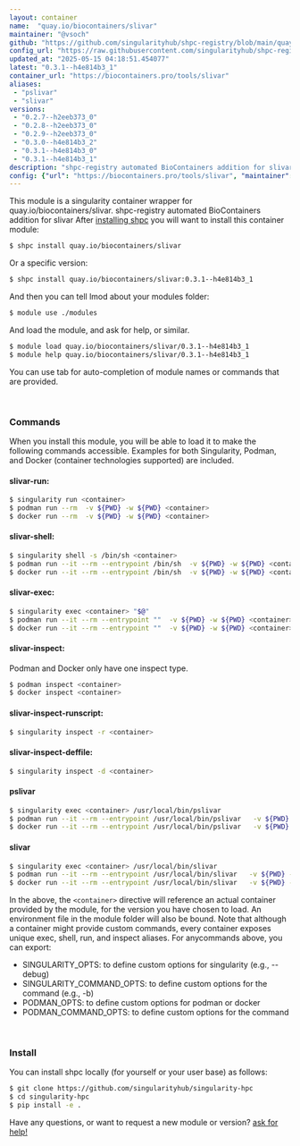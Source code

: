 ```yaml
---
layout: container
name:  "quay.io/biocontainers/slivar"
maintainer: "@vsoch"
github: "https://github.com/singularityhub/shpc-registry/blob/main/quay.io/biocontainers/slivar/container.yaml"
config_url: "https://raw.githubusercontent.com/singularityhub/shpc-registry/main/quay.io/biocontainers/slivar/container.yaml"
updated_at: "2025-05-15 04:18:51.454077"
latest: "0.3.1--h4e814b3_1"
container_url: "https://biocontainers.pro/tools/slivar"
aliases:
 - "pslivar"
 - "slivar"
versions:
 - "0.2.7--h2eeb373_0"
 - "0.2.8--h2eeb373_0"
 - "0.2.9--h2eeb373_0"
 - "0.3.0--h4e814b3_2"
 - "0.3.1--h4e814b3_0"
 - "0.3.1--h4e814b3_1"
description: "shpc-registry automated BioContainers addition for slivar"
config: {"url": "https://biocontainers.pro/tools/slivar", "maintainer": "@vsoch", "description": "shpc-registry automated BioContainers addition for slivar", "latest": {"0.3.1--h4e814b3_1": "sha256:d38b17c15644f2944f50b9a7554f5c51e25cbb0b6ae11bacde83470ebb3b24ba"}, "tags": {"0.2.7--h2eeb373_0": "sha256:2b821cf760c580d6a4da342129a0039706f1d6be335dcf3ef9f649fdc1232b10", "0.2.8--h2eeb373_0": "sha256:0ecd57e5a35977964d0394aa6b7a30039df11b3d74efcd28267d023bb81369b3", "0.2.9--h2eeb373_0": "sha256:cc2a9a52e1f67dc70d10a4fe493cb04adbc4d746601aad11684eddf5767bc13d", "0.3.0--h4e814b3_2": "sha256:c4cc630488cf9cb9a1ca9ab167e29e7785e8f952110a5e39bfa1ea14554da4c0", "0.3.1--h4e814b3_0": "sha256:73ac6d40a879131cc081ba0f77ca1c6c6729be2e950dbcc7745540ca32aa0081", "0.3.1--h4e814b3_1": "sha256:d38b17c15644f2944f50b9a7554f5c51e25cbb0b6ae11bacde83470ebb3b24ba"}, "docker": "quay.io/biocontainers/slivar", "aliases": {"pslivar": "/usr/local/bin/pslivar", "slivar": "/usr/local/bin/slivar"}}
---
```


This module is a singularity container wrapper for quay.io/biocontainers/slivar.
shpc-registry automated BioContainers addition for slivar
After [installing shpc](#install) you will want to install this container module:


```bash
$ shpc install quay.io/biocontainers/slivar
```

Or a specific version:

```bash
$ shpc install quay.io/biocontainers/slivar:0.3.1--h4e814b3_1
```

And then you can tell lmod about your modules folder:

```bash
$ module use ./modules
```

And load the module, and ask for help, or similar.

```bash
$ module load quay.io/biocontainers/slivar/0.3.1--h4e814b3_1
$ module help quay.io/biocontainers/slivar/0.3.1--h4e814b3_1
```

You can use tab for auto-completion of module names or commands that are provided.

<br>

### Commands

When you install this module, you will be able to load it to make the following commands accessible.
Examples for both Singularity, Podman, and Docker (container technologies supported) are included.

#### slivar-run:

```bash
$ singularity run <container>
$ podman run --rm  -v ${PWD} -w ${PWD} <container>
$ docker run --rm  -v ${PWD} -w ${PWD} <container>
```

#### slivar-shell:

```bash
$ singularity shell -s /bin/sh <container>
$ podman run --it --rm --entrypoint /bin/sh  -v ${PWD} -w ${PWD} <container>
$ docker run --it --rm --entrypoint /bin/sh  -v ${PWD} -w ${PWD} <container>
```

#### slivar-exec:

```bash
$ singularity exec <container> "$@"
$ podman run --it --rm --entrypoint ""  -v ${PWD} -w ${PWD} <container> "$@"
$ docker run --it --rm --entrypoint ""  -v ${PWD} -w ${PWD} <container> "$@"
```

#### slivar-inspect:

Podman and Docker only have one inspect type.

```bash
$ podman inspect <container>
$ docker inspect <container>
```

#### slivar-inspect-runscript:

```bash
$ singularity inspect -r <container>
```

#### slivar-inspect-deffile:

```bash
$ singularity inspect -d <container>
```


#### pslivar

```bash
$ singularity exec <container> /usr/local/bin/pslivar
$ podman run --it --rm --entrypoint /usr/local/bin/pslivar   -v ${PWD} -w ${PWD} <container> -c " $@"
$ docker run --it --rm --entrypoint /usr/local/bin/pslivar   -v ${PWD} -w ${PWD} <container> -c " $@"
```


#### slivar

```bash
$ singularity exec <container> /usr/local/bin/slivar
$ podman run --it --rm --entrypoint /usr/local/bin/slivar   -v ${PWD} -w ${PWD} <container> -c " $@"
$ docker run --it --rm --entrypoint /usr/local/bin/slivar   -v ${PWD} -w ${PWD} <container> -c " $@"
```



In the above, the `<container>` directive will reference an actual container provided
by the module, for the version you have chosen to load. An environment file in the
module folder will also be bound. Note that although a container
might provide custom commands, every container exposes unique exec, shell, run, and
inspect aliases. For anycommands above, you can export:

 - SINGULARITY_OPTS: to define custom options for singularity (e.g., --debug)
 - SINGULARITY_COMMAND_OPTS: to define custom options for the command (e.g., -b)
 - PODMAN_OPTS: to define custom options for podman or docker
 - PODMAN_COMMAND_OPTS: to define custom options for the command

<br>

### Install

You can install shpc locally (for yourself or your user base) as follows:

```bash
$ git clone https://github.com/singularityhub/singularity-hpc
$ cd singularity-hpc
$ pip install -e .
```

Have any questions, or want to request a new module or version? [ask for help!](https://github.com/singularityhub/singularity-hpc/issues)